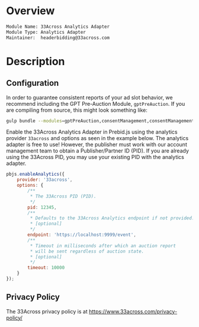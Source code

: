 # Overview

```txt
Module Name: 33Across Analytics Adapter
Module Type: Analytics Adapter
Maintainer:  headerbidding@33across.com
```

# Description

## Configuration

In order to guarantee consistent reports of your ad slot behavior, we recommend
including the GPT Pre-Auction Module, `gptPreAuction`. If you are compiling from
source, this might look something like:

```sh
gulp bundle --modules=gptPreAuction,consentManagement,consentManagementGpp,consentManagementUsp,enrichmentFpdModule,gdprEnforcement,33acrossBidAdapter,33acrossAnalyticsAdapter
```

Enable the 33Across Analytics Adapter in Prebid.js using the analytics provider `33across`
and options as seen in the example below. The analytics adapter is free to use!
However, the publisher must work with our account management team to obtain
a Publisher/Partner ID (PID). If you are already using the 33Across PID,
you may use your existing PID with the analytics adapter.

```js
pbjs.enableAnalytics({
    provider: '33across',
    options: {
        /**
         * The 33Across PID (PID).
         */
        pid: 12345,
        /** 
         * Defaults to the 33Across Analytics endpoint if not provided.
         * [optional]
         */
        endpoint: 'https://localhost:9999/event',
        /** 
         * Timeout in milliseconds after which an auction report 
         * will be sent regardless of auction state.
         * [optional]
         */
        timeout: 10000
    }
});
```

## Privacy Policy

The 33Across privacy policy is at <https://www.33across.com/privacy-policy/>
